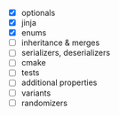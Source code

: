 - [x] optionals
- [x] jinja
- [x] enums
- [ ] inheritance & merges
- [ ] serializers, deserializers
- [ ] cmake
- [ ] tests
- [ ] additional properties
- [ ] variants
- [ ] randomizers

